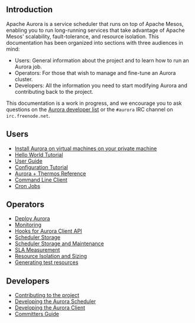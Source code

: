 ## Introduction
Apache Aurora is a service scheduler that runs on top of Apache Mesos, enabling you to run long-running services that take advantage of Apache Mesos' scalability, fault-tolerance, and resource isolation. This documentation has been organized into sections with three audiences in mind:
 
 * Users: General information about the project and to learn how to run an Aurora job.
 * Operators: For those that wish to manage and fine-tune an Aurora cluster.
 * Developers: All the information you need to start modifying Aurora and contributing back to the project.

This documentation is a work in progress, and we encourage you to ask questions on the [Aurora developer list](http://aurora.incubator.apache.org/community/) or the `#aurora` IRC channel on `irc.freenode.net`.

## Users
 * [Install Aurora on virtual machines on your private machine](/documentation/0.7.0-incubating//)
 * [Hello World Tutorial](/documentation/0.7.0-incubating//)
 * [User Guide](/documentation/0.7.0-incubating//)
 * [Configuration Tutorial](/documentation/0.7.0-incubating//)
 * [Aurora + Thermos Reference](/documentation/0.7.0-incubating//)
 * [Command Line Client](/documentation/0.7.0-incubating//)
 * [Cron Jobs](/documentation/0.7.0-incubating//)

## Operators
 * [Deploy Aurora](/documentation/0.7.0-incubating//)
 * [Monitoring](/documentation/0.7.0-incubating//)
 * [Hooks for Aurora Client API](/documentation/0.7.0-incubating//)
 * [Scheduler Storage](/documentation/0.7.0-incubating//)
 * [Scheduler Storage and Maintenance](/documentation/0.7.0-incubating//)
 * [SLA Measurement](/documentation/0.7.0-incubating//)
 * [Resource Isolation and Sizing](/documentation/0.7.0-incubating//)
 * [Generating test resources](/documentation/0.7.0-incubating//)

## Developers
 * [Contributing to the project](/documentation/0.7.0-incubating//)
 * [Developing the Aurora Scheduler](/documentation/0.7.0-incubating//)
 * [Developing the Aurora Client](/documentation/0.7.0-incubating//)
 * [Committers Guide](/documentation/0.7.0-incubating//)
